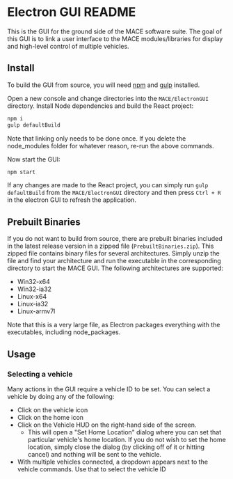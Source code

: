 # Electron GUI README

This is the GUI for the ground side of the MACE software suite. The goal of this GUI is to link a user interface to the MACE modules/libraries for display and high-level control of multiple vehicles. 

## Install
To build the GUI from source, you will need [npm](http://npmjs.com) and [gulp](https://github.com/gulpjs/gulp/blob/master/docs/getting-started.md) installed.

Open a new console and change directories into the `MACE/ElectronGUI` directory. Install Node dependencies and build the React project:

```bash
npm i
gulp defaultBuild
```
Note that linking only needs to be done once. If you delete the node_modules folder for whatever reason, re-run the above commands.

Now start the GUI:

```bash
npm start
```
If any changes are made to the React project, you can simply run `gulp defaultBuild` from the `MACE/ElectronGUI` directory and then press `Ctrl + R` in the electron GUI to refresh the application. 

## Prebuilt Binaries
If you do not want to build from source, there are prebuilt binaries included in the latest release version in a zipped file (`PrebuiltBinaries.zip`). This zipped file contains binary files for several architectures. Simply unzip the file and find your architecture and run the executable in the corresponding directory to start the MACE GUI. The following architectures are supported:

- Win32-x64
- Win32-ia32
- Linux-x64
- Linux-ia32
- Linux-armv7l

Note that this is a very large file, as Electron packages everything with the executables, including node_packages.

## Usage
### Selecting a vehicle
Many actions in the GUI require a vehicle ID to be set. You can select a vehicle by doing any of the following: 
- Click on the vehicle icon
- Click on the home icon
- Click on the Vehicle HUD on the right-hand side of the screen. 
  - This will open a "Set Home Location" dialog where you can set that particular vehicle's home location. If you do not wish to set the home location, simply close the dialog (by clicking off of it or hitting cancel) and nothing will be sent to the vehicle.
- With multiple vehicles connected, a dropdown appears next to the vehicle commands. Use that to select the vehicle ID

